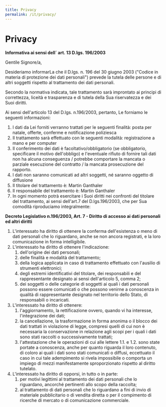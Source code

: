 ```yaml
---
title: Privacy
permalink: /it/privacy/
---
```


# Privacy

**Informativa ai sensi dell´ art. 13 D.lgs. 196/2003**

Gentile Signore/a,

Desideriamo informarLa che il D.lgs. n. 196 del 30 giugno 2003 ("Codice in materia di protezione dei dati personali") prevede la tutela delle persone e di altri soggetti rispetto al trattamento dei dati personali.

Secondo la normativa indicata, tale trattamento sarà improntato ai principi di correttezza, liceità e trasparenza e di tutela della Sua riservatezza e dei Suoi diritti.

Ai sensi dell'articolo 13 del D.lgs. n.196/2003, pertanto, Le forniamo le seguenti informazioni:

1. I dati da Lei forniti verranno trattati per le seguenti finalità: posta per natale, offerte, conferme e notificazione poliziesca
2. Il trattamento sarà effettuato con le seguenti modalità: registrazione a mano e per computer
3. Il conferimento dei dati è facoltativo/obbligatorio (se obbligatorio, specificare il motivo dell'obbligo) e l'eventuale rifiuto di fornire tali dati non ha alcuna conseguenza / potrebbe comportare la mancata o parziale esecuzione del contratto / la mancata prosecuzione del rapporto.
4. I dati non saranno comunicati ad altri soggetti, né saranno oggetto di diffusione
5. Il titolare del trattamento è: Martin Ganthaler 
6. Il responsabile del trattamento è: Martin Ganthaler
7. In ogni momento potrà esercitare i Suoi diritti nei confronti del titolare del trattamento, ai sensi dell'art.7 del D.lgs.196/2003, che per Sua comodità riproduciamo integralmente:

**Decreto Legislativo n.196/2003, Art. 7 - Diritto di accesso ai dati personali ed altri diritti**

1. L'interessato ha diritto di ottenere la conferma dell'esistenza o meno di dati personali che lo riguardano, anche se non ancora registrati, e la loro comunicazione in forma intelligibile.
2. L'interessato ha diritto di ottenere l'indicazione:
    1. dell'origine dei dati personali;
    2. delle finalità e modalità del trattamento;
    3. della logica applicata in caso di trattamento effettuato con l'ausilio di strumenti elettronici;
    4. degli estremi identificativi del titolare, dei responsabili e del rappresentante designato ai sensi dell'articolo 5, comma 2;
    5. dei soggetti o delle categorie di soggetti ai quali i dati personali possono essere comunicati o che possono venirne a conoscenza in qualità di rappresentante designato nel territorio dello Stato, di responsabili o incaricati.
3. L'interessato ha diritto di ottenere:
    1. l'aggiornamento, la rettificazione ovvero, quando vi ha interesse, l'integrazione dei dati;
    2. la cancellazione, la trasformazione in forma anonima o il blocco dei dati trattati in violazione di legge, compresi quelli di cui non è necessaria la conservazione in relazione agli scopi per i quali i dati sono stati raccolti o successivamente trattati;
    3. l'attestazione che le operazioni di cui alle lettere 1.1. e 1.2. sono state portate a conoscenza, anche per quanto riguarda il loro contenuto, di coloro ai quali i dati sono stati comunicati o diffusi, eccettuato il caso in cui tale adempimento si rivela impossibile o comporta un impiego di mezzi manifestamente sproporzionato rispetto al diritto tutelato.
4. L'interessato ha diritto di opporsi, in tutto o in parte:
    1.  per motivi legittimi al trattamento dei dati personali che lo riguardano, ancorché pertinenti allo scopo della raccolta;
    2. al trattamento di dati personali che lo riguardano a fini di invio di materiale pubblicitario o di vendita diretta o per il compimento di ricerche di mercato o di comunicazione commerciale.